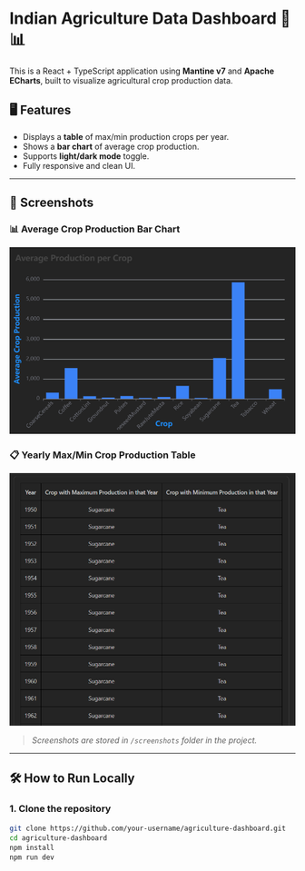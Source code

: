# Indian Agriculture Data Dashboard 🌾📊

This is a React + TypeScript application using **Mantine v7** and **Apache ECharts**, built to visualize agricultural crop production data.

## 🖥️ Features

- Displays a **table** of max/min production crops per year.
- Shows a **bar chart** of average crop production.
- Supports **light/dark mode** toggle.
- Fully responsive and clean UI.

---

## 📸 Screenshots

### 📊 Average Crop Production Bar Chart

![Bar Chart](./screenshorts/bar-chart.png)

### 📋 Yearly Max/Min Crop Production Table

![Table](./screenshorts/table.png)

> _Screenshots are stored in `/screenshots` folder in the project._

---

## 🛠️ How to Run Locally

### 1. Clone the repository

```bash
git clone https://github.com/your-username/agriculture-dashboard.git
cd agriculture-dashboard
npm install
npm run dev